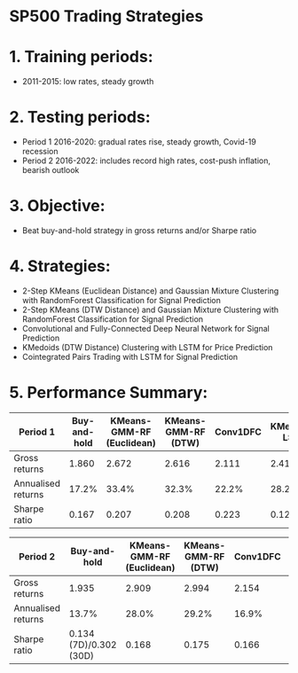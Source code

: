 # SP500 Trading Strategies

# 1. Training periods:
- 2011-2015: low rates, steady growth

# 2. Testing periods:
- Period 1 2016-2020: gradual rates rise, steady growth, Covid-19 recession
- Period 2 2016-2022: includes record high rates, cost-push inflation, bearish outlook

# 3. Objective:
- Beat buy-and-hold strategy in gross returns and/or Sharpe ratio

# 4. Strategies:
- 2-Step KMeans (Euclidean Distance) and Gaussian Mixture Clustering with RandomForest Classification for Signal Prediction
- 2-Step KMeans (DTW Distance) and Gaussian Mixture Clustering with RandomForest Classification for Signal Prediction
- Convolutional and Fully-Connected Deep Neural Network for Signal Prediction
- KMedoids (DTW Distance) Clustering with LSTM for Price Prediction
- Cointegrated Pairs Trading with LSTM for Signal Prediction

# 5. Performance Summary:

|Period 1|Buy-and-hold|KMeans-GMM-RF (Euclidean)|KMeans-GMM-RF (DTW)|Conv1DFC|KMedoids-LSTM|Cointegration-LSTM|
|---|---|---|---|---|---|---|
|Gross returns|1.860|2.672|2.616|2.111|2.412|4.230|
|Annualised returns|17.2%|33.4%|32.3%|22.2%|28.2%|64.6%|
|Sharpe ratio|0.167|0.207|0.208|0.223|0.129|1.198|

|Period 2|Buy-and-hold|KMeans-GMM-RF (Euclidean)|KMeans-GMM-RF (DTW)|Conv1DFC|KMedoids-LSTM|Cointegration-LSTM|
|---|---|---|---|---|---|---|
|Gross returns|1.935|2.909|2.994|2.154|2.678|8.491|
|Annualised returns|13.7%|28.0%|29.2%|16.9%|24.6%|109.7%|
|Sharpe ratio|0.134 (7D)/0.302 (30D)|0.168|0.175|0.166|0.114|1.224|